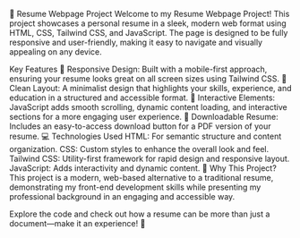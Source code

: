 💼 Resume Webpage Project
Welcome to my Resume Webpage Project! This project showcases a personal resume in a sleek, modern web format using HTML, CSS, Tailwind CSS, and JavaScript. The page is designed to be fully responsive and user-friendly, making it easy to navigate and visually appealing on any device.

Key Features
📱 Responsive Design: Built with a mobile-first approach, ensuring your resume looks great on all screen sizes using Tailwind CSS.
🎨 Clean Layout: A minimalist design that highlights your skills, experience, and education in a structured and accessible format.
🚀 Interactive Elements: JavaScript adds smooth scrolling, dynamic content loading, and interactive sections for a more engaging user experience.
📑 Downloadable Resume: Includes an easy-to-access download button for a PDF version of your resume.
💻 Technologies Used
HTML: For semantic structure and content organization.
CSS: Custom styles to enhance the overall look and feel.
Tailwind CSS: Utility-first framework for rapid design and responsive layout.
JavaScript: Adds interactivity and dynamic content.
🤔 Why This Project?
This project is a modern, web-based alternative to a traditional resume, demonstrating my front-end development skills while presenting my professional background in an engaging and accessible way.

Explore the code and check out how a resume can be more than just a document—make it an experience! 🚀

